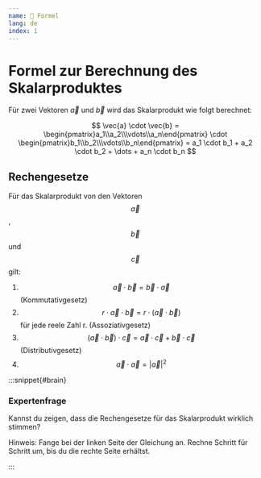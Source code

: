 ```yaml
---
name: 🔖 Formel
lang: de
index: 1
---
```


# Formel zur Berechnung des Skalarproduktes

Für zwei Vektoren $\vec{a}$ und $\vec{b}$ wird das Skalarprodukt wie folgt berechnet:

$$ \vec{a} \cdot \vec{b} = \begin{pmatrix}a_1\\a_2\\\vdots\\a_n\end{pmatrix} \cdot \begin{pmatrix}b_1\\b_2\\\vdots\\b_n\end{pmatrix} = a_1 \cdot b_1 + a_2 \cdot b_2 + \dots + a_n \cdot b_n $$

## Rechengesetze

Für das Skalarprodukt von den Vektoren $$ \vec{a} $$, $$ \vec{b} $$ und $$ \vec{c} $$ gilt:

1. $$ \vec{a} \cdot \vec{b} = \vec{b} \cdot \vec{a} $$ (Kommutativgesetz)
2. $$ r \cdot \vec{a} \cdot \vec{b} = r \cdot (\vec{a} \cdot \vec{b}) $$ für jede reele Zahl r. (Assoziativgesetz)
3. $$ (\vec{a} \cdot \vec{b}) \cdot \vec{c} = \vec{a} \cdot \vec{c} + \vec{b} \cdot \vec{c} $$ (Distributivgesetz)
4. $$ \vec{a} \cdot \vec{a} = |\vec{a}|^2 $$

:::snippet{#brain}

### Expertenfrage

Kannst du zeigen, dass die Rechengesetze für das Skalarprodukt wirklich stimmen?

Hinweis: Fange bei der linken Seite der Gleichung an. Rechne Schritt für Schritt um, bis du die rechte Seite erhältst.

:::
